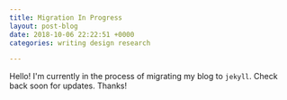 ```yaml
---
title: Migration In Progress
layout: post-blog
date: 2018-10-06 22:22:51 +0000
categories: writing design research

---
```

Hello! I'm currently in the process of migrating my blog to `jekyll`. Check back soon for updates. Thanks!
